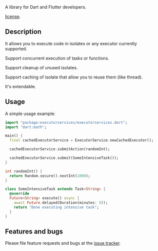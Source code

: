 A library for Dart and Flutter developers.

[license](https://github.com/bitsydarel/executorservices/blob/master/LICENSE).

## Description
It allows you to execute code in isolates or any executor currently supported.

Support concurrent execution of tasks or functions.

Support cleanup of unused isolates.

Support caching of isolate that allow you to reuse them (like thread).

It's extendable.

## Usage

A simple usage example:

```dart
import "package:executorservices/executorservices.dart";
import "dart:math";

main() {
  final cachedExecutorService = ExecutorService.newCachedExecutor();

  cachedExecutorService.submitAction(randomInt);

  cachedExecutorService.submit(SomeIntensiveTask());
}

int randomInt() {
  return Random.secure().nextInt(1000);
}

class SomeIntensiveTask extends Task<String> {
  @override
  Future<String> execute() async {
    await Future.delayed(Duration(minutes: 5));
    return "Done executing intensive task";
  }
} 
```

## Features and bugs

Please file feature requests and bugs at the [issue tracker][tracker].

[tracker]:https://github.com/bitsydarel/executorservices/issues
